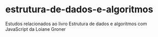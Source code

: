 # estrutura-de-dados-e-algoritmos
 Estudos relacionados ao livro Estrutura de dados e algoritmos com JavaScript da Loiane Groner
